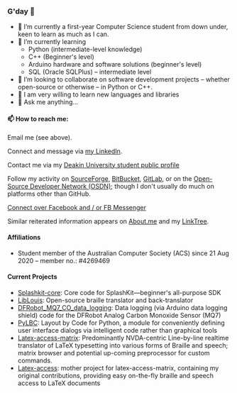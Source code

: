 ### G'day 👋

* 🏫 I’m currently a first-year Computer Science student from down under, keen to learn as much as I can.
* 🌱 I’m currently learning
    * Python (intermediate-level knowledge)
    * C++ (Beginner's level)
    * Arduino hardware and software solutions (beginner's level)
    * SQL (Oracle SQLPlus) &ndash; intermediate level
* 👨 I’m looking to collaborate on software development projects &ndash; whether open-source or otherwise &ndash; in Python or C++.
* 🤔 I am very willing to learn new languages and libraries
* 💬 Ask me anything...

#### 📫 How to reach me:
Email me (see above).

Connect and message via [my LinkedIn](https://www.linkedin.com/in/njsch/).

Contact me via my [Deakin University student public profile](https://sync.deakin.edu.au/profiles/student/njschmidt/)

Follow my activity on [SourceForge](https://sourceforge.net/u/njschmidt/), [BitBucket](https://bitbucket.org/njsch/), [GitLab](https://gitlab.com/njsch), or on the [Open-Source Developer Network (OSDN)](https://osdn.net/users/njsch/); though I don't usually do much on platforms other than GitHub.

[Connect over Facebook and / or FB Messenger](https://www.facebook.com/whatpictureisthat)

Similar reiterated information appears on [About.me](https://about.me/njschmidt) and my [LinkTree](https://linktr.ee/njschmidt).

#### Affiliations
* Student member of the Australian Computer Society (ACS) since 21 Aug 2020 &ndash; member no.: #4269469

#### Current Projects
* [Splashkit-core](https://github.com/njsch/splashkit-core): Core code for SplashKit—beginner's all-purpose SDK
* [LibLouis](https://github.com/njsch/liblouis/): Open-source braille translator and back-translator
* [DFRobot_MQ7_CO_data_logging](https://github.com/njsch/DFRobot_MQ7_CO_data_logging): Data logging (via Arduino data logging shield) code for the DFRobot Analog Carbon Monoxide Sensor (MQ7)
* [PyLBC](https://github.com/njsch/PyLBC): Layout by Code for Python, a module for conveniently defining user interface dialogs via intelligent code rather than graphical tools
* [Latex-access-matrix](https://github.com/njsch/latex-access-matrix): Predominantly NVDA-centric Line-by-line realtime translator of LaTeX typesetting into various forms of Braille and speech; matrix browser and potential up-coming preprocessor for custom commands.
* [Latex-access](http://latex-access.sourceforge.net/): mother project for latex-access-matrix, containing my original contributions, providing easy on-the-fly braille and speech access to LaTeX documents